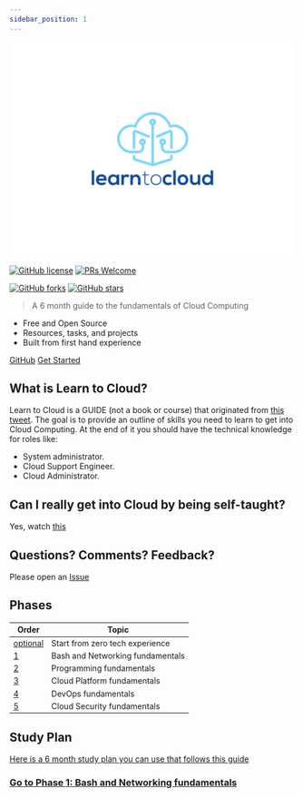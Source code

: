 ```yaml
---
sidebar_position: 1
---
```


![logo](../img/Logo-03.svg)

[![GitHub license](https://img.shields.io/github/license/learntocloud/learn-to-cloud.svg)](https://github.com/learntocloud/learn-to-cloud/blob/master/LICENSE)
[![PRs Welcome](https://img.shields.io/badge/PRs-welcome-brightgreen.svg?style=flat-square)](http://makeapullrequest.com)

[![GitHub forks](https://img.shields.io/github/forks/learntocloud/learn-to-cloud.svg?style=social&label=Fork&maxAge=2592000)](https://GitHub.com/learntocloud/learn-to-cloud/network/)
[![GitHub stars](https://img.shields.io/github/stars/learntocloud/learn-to-cloud.svg?style=social&label=Star&maxAge=2592000)](https://GitHub.com/learntocloud/learn-to-cloud/stargazers/)

> A 6 month guide to the fundamentals of Cloud Computing

- Free and Open Source
- Resources, tasks, and projects
- Built from first hand experience

[GitHub](https://github.com/learntocloud/learn-to-cloud/)
[Get Started](#welcome)

## What is Learn to Cloud?

Learn to Cloud is a GUIDE (not a book or course) that originated from [this tweet](https://twitter.com/madebygps/status/1406258053427740672?lang=en). The goal is to provide an outline of skills you need to learn to get into Cloud Computing. At the end of it you should have the technical knowledge for roles like:

- System administrator.
- Cloud Support Engineer.
- Cloud Administrator.

## Can I really get into Cloud by being self-taught?

Yes, watch [this](https://youtu.be/kluKaLXJ2lg)

## Questions? Comments? Feedback?

Please open an [Issue](https://github.com/learntocloud/learn-to-cloud/issues)

## Phases

| Order | Topic                           |
|-------|---------------------------------|
| [optional](phase0/)  | Start from zero tech experience  |
| [1](phase1/)  | Bash and Networking fundamentals|  
| [2](phase2/)  | Programming fundamentals |
| [3](phase3/)  | Cloud Platform fundamentals|
| [4](phase4/)  | DevOps fundamentals         |
| [5](phase5/)  | Cloud Security fundamentals|

## Study Plan

[Here is a 6 month study plan you can use that follows this guide](http://bootcamp.madebygps.com/)

### [Go to Phase 1: Bash and Networking fundamentals](phase1/)
